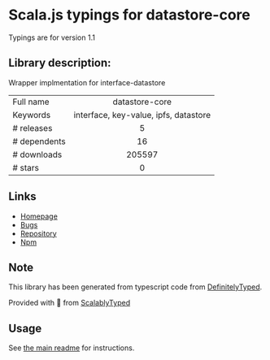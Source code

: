 
# Scala.js typings for datastore-core

Typings are for version 1.1

## Library description:
Wrapper implmentation for interface-datastore

|                    |                 |
| ------------------ | :-------------: |
| Full name          | datastore-core |
| Keywords           | interface, key-value, ipfs, datastore |
| # releases         | 5 |
| # dependents       | 16 |
| # downloads        | 205597 |
| # stars            | 0 |

## Links
- [Homepage](https://github.com/ipfs/js-datastore-core#readme)
- [Bugs](https://github.com/ipfs/js-datastore-core/issues)
- [Repository](https://github.com/ipfs/js-datastore-core)
- [Npm](https://www.npmjs.com/package/datastore-core)
    


## Note
This library has been generated from typescript code from [DefinitelyTyped](https://definitelytyped.org).

Provided with :purple_heart: from [ScalablyTyped](https://github.com/oyvindberg/ScalablyTyped)

## Usage
See [the main readme](../../readme.md) for instructions.


